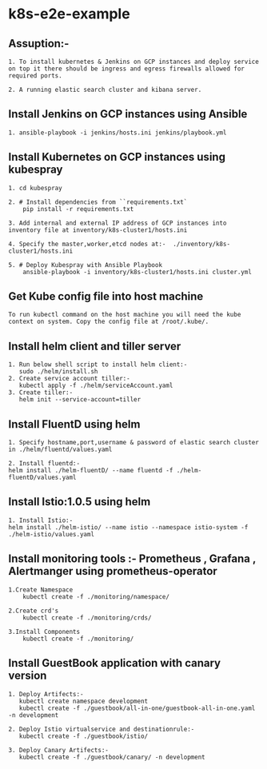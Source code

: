 # k8s-e2e-example


## Assuption:- 
    
    1. To install kubernetes & Jenkins on GCP instances and deploy service on top it there should be ingress and egress firewalls allowed for required ports.

    2. A running elastic search cluster and kibana server.

## Install Jenkins on GCP instances using Ansible
    
    1. ansible-playbook -i jenkins/hosts.ini jenkins/playbook.yml

## Install Kubernetes on GCP instances using kubespray
    1. cd kubespray

    2. # Install dependencies from ``requirements.txt`
        pip install -r requirements.txt

    3. Add internal and external IP address of GCP instances into inventory file at inventory/k8s-cluster1/hosts.ini

    4. Specify the master,worker,etcd nodes at:-  ./inventory/k8s-cluster1/hosts.ini

    5. # Deploy Kubespray with Ansible Playbook
        ansible-playbook -i inventory/k8s-cluster1/hosts.ini cluster.yml

## Get Kube config file into host machine

    To run kubectl command on the host machine you will need the kube context on system. Copy the config file at /root/.kube/.

## Install helm client and tiller server

    1. Run below shell script to install helm client:-
       sudo ./helm/install.sh
    2. Create service account tiller:-
       kubectl apply -f ./helm/serviceAccount.yaml
    3. Create tiller:-
       helm init --service-account=tiller

## Install FluentD using helm

    1. Specify hostname,port,username & password of elastic search cluster in ./helm/fluentd/values.yaml
    
    2. Install fluentd:-
    helm install ./helm-fluentD/ --name fluentd -f ./helm-fluentD/values.yaml

## Install Istio:1.0.5 using helm
    
    1. Install Istio:-
    helm install ./helm-istio/ --name istio --namespace istio-system -f ./helm-istio/values.yaml

## Install monitoring tools :- Prometheus , Grafana , Alertmanger using prometheus-operator

    1.Create Namespace
        kubectl create -f ./monitoring/namespace/

    2.Create crd's
        kubectl create -f ./monitoring/crds/

    3.Install Components
        kubectl create -f ./monitoring/

## Install GuestBook application with canary version

    1. Deploy Artifects:-
       kubectl create namespace development
       kubectl create -f ./guestbook/all-in-one/guestbook-all-in-one.yaml -n development

    2. Deploy Istio virtualservice and destinationrule:-
       kubectl create -f ./guestbook/istio/
       
    3. Deploy Canary Artifects:-
       kubectl create -f ./guestbook/canary/ -n development